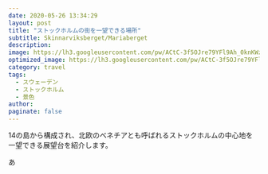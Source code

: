 ```yaml
---
date: 2020-05-26 13:34:29
layout: post
title: "ストックホルムの街を一望できる場所"
subtitle: Skinnarviksberget/Mariaberget
description:
image: https://lh3.googleusercontent.com/pw/ACtC-3f5OJre79YFl9Ah_0knKWzzO5Me_M_u1qB0e06XP_hQQ79_yJzdRDm-z4FUrk_4n2v74SVr5TEvW9bEsLPKy0rbERcJC5FlxMvv44lb5l2Uaglwe9sETobaLaXDmEh6d-3Kpzn2ERCxWJ12WvAzfcYR=w2880-h1622-no?authuser=0
optimized_image: https://lh3.googleusercontent.com/pw/ACtC-3f5OJre79YFl9Ah_0knKWzzO5Me_M_u1qB0e06XP_hQQ79_yJzdRDm-z4FUrk_4n2v74SVr5TEvW9bEsLPKy0rbERcJC5FlxMvv44lb5l2Uaglwe9sETobaLaXDmEh6d-3Kpzn2ERCxWJ12WvAzfcYR=w2880-h1622-no?authuser=0
category: travel
tags:
  - スウェーデン
  - ストックホルム
  - 景色
author:
paginate: false
---
```

14の島から構成され、北欧のベネチアとも呼ばれるストックホルムの中心地を一望できる展望台を紹介します。

あ
